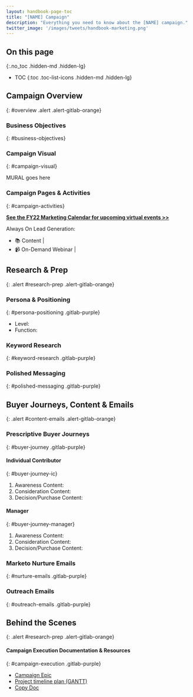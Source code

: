 ```yaml
---
layout: handbook-page-toc
title: "[NAME] Campaign"
description: "Everything you need to know about the [NAME] campaign."
twitter_image: '/images/tweets/handbook-marketing.png'
---
```


## On this page
{:.no_toc .hidden-md .hidden-lg}

- TOC
{:toc .toc-list-icons .hidden-md .hidden-lg}

## Campaign Overview
{: #overview .alert .alert-gitlab-orange}

### Business Objectives
{: #business-objectives}
<!-- DO NOT CHANGE THIS ANCHOR -->


### Campaign Visual
{: #campaign-visual}
<!-- DO NOT CHANGE THIS ANCHOR -->

MURAL goes here

### Campaign Pages & Activities
{: #campaign-activities}
<!-- DO NOT CHANGE THIS ANCHOR -->

**[See the FY22 Marketing Calendar for upcoming virtual events >>]()**

Always On Lead Generation:
* :books: Content | 
* :video_camera: On-Demand Webinar | 

## Research & Prep
{: .alert #research-prep .alert-gitlab-orange}

### Persona & Positioning
{: #persona-positioning .gitlab-purple}
<!-- DO NOT CHANGE THIS ANCHOR -->
* Level: 
* Function: 

### Keyword Research
{: #keyword-research .gitlab-purple}
<!-- DO NOT CHANGE THIS ANCHOR -->


### Polished Messaging
{: #polished-messaging .gitlab-purple}
<!-- DO NOT CHANGE THIS ANCHOR -->


## Buyer Journeys, Content & Emails
{: .alert #content-emails .alert-gitlab-orange}

### Prescriptive Buyer Journeys
{: #buyer-journey .gitlab-purple}
<!-- DO NOT CHANGE THIS ANCHOR -->

#### Individual Contributor
{: #buyer-journey-ic}
<!-- DO NOT CHANGE THIS ANCHOR -->
1. Awareness Content: 
1. Consideration Content: 
1. Decision/Purchase Content: 

#### Manager
{: #buyer-journey-manager}
<!-- DO NOT CHANGE THIS ANCHOR -->
1. Awareness Content: 
1. Consideration Content: 
1. Decision/Purchase Content: 


### Marketo Nurture Emails
{: #nurture-emails .gitlab-purple}
<!-- DO NOT CHANGE THIS ANCHOR -->

### Outreach Emails
{: #outreach-emails .gitlab-purple}
<!-- DO NOT CHANGE THIS ANCHOR -->

## Behind the Scenes
{: .alert #research-prep .alert-gitlab-orange}

#### Campaign Execution Documentation & Resources
{: #campaign-execution .gitlab-purple}
<!-- DO NOT CHANGE THIS ANCHOR -->
* [Campaign Epic]()
* [Project timeline plan (GANTT)]()
* [Copy Doc]()
